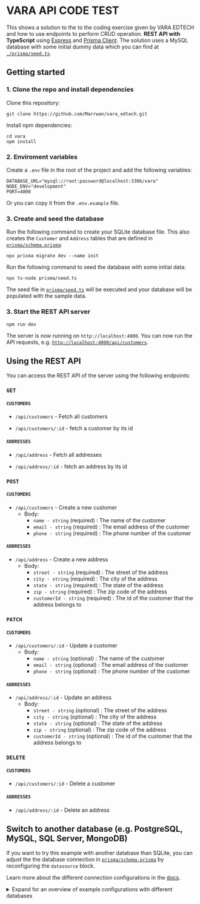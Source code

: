 # VARA API CODE TEST

This  shows a solution to the to the coding exercise given by VARA EDTECH and how to use endpoints  to perform CRUD operation. **REST API with TypeScript** using [Express](https://expressjs.com/) and [Prisma Client](https://www.prisma.io/docs/concepts/components/prisma-client). The solution uses a MySQL database  with some initial dummy data which you can find at [`./prisma/seed.ts`](./prisma/dev.db).

## Getting started

### 1. Clone the repo and install dependencies



Clone this repository:

```
git clone https://github.com/Marrwan/vara_edtech.git
```

Install npm dependencies:

```
cd vara
npm install
```


### 2. Enviroment variables

Create a `.env` file in the root of the project and add the following variables:

```
DATABASE_URL="mysql://root:password@localhost:3306/vara"
NODE_ENV="development"
PORT=4000
```
Or you can copy it from the `.env.example` file.


### 3. Create and seed the database

Run the following command to create your SQLite database file. This also creates the `Customer` and `Address` tables that are defined in [`prisma/schema.prisma`](./prisma/schema.prisma):

```
npx prisma migrate dev --name init
```

Run the following command to seed the database with some initial data:

```
npx ts-node prisma/seed.ts
```
 The seed file in [`prisma/seed.ts`](./prisma/seed.ts) will be executed and your database will be populated with the sample data.


### 3. Start the REST API server

```
npm run dev
```

The server is now running on `http://localhost:4000`. You can now run the API requests, e.g. [`http://localhost:4000/api/customers`](http://localhost:4000/api/customers).

## Using the REST API

You can access the REST API of the server using the following endpoints:


### `GET`
#### `CUSTOMERS`
  
-  `/api/customers` - Fetch all customers
  
-  `/api/customers/:id` - fetch a customer by its id

#### `ADDRESSES`

-  `/api/address` - Fetch all addresses

-  `/api/address/:id` - fetch an address by its id

### `POST`
#### `CUSTOMERS`
-  `/api/customers` - Create a new customer
   - Body: 
      - `name - string` (required) : The name of the customer
      - `email - string` (required) : The email address of the customer
      - `phone - string` (required) : The phone number of the customer


#### `ADDRESSES`

-  `/api/address` - Create a new address
   - Body: 
      - `street - string` (required) : The street of the address
      - `city - string` (required) : The city of the address
      - `state - string` (required) : The state of the address
      - `zip - string` (required) : The zip code of the address
      - `customerId - string` (required) : The id of the customer that the address belongs to

### `PATCH`
#### `CUSTOMERS`
-  `/api/customers/:id` - Update a customer
   - Body: 
      - `name - string` (optional) : The name of the customer
      - `email - string` (optional) : The email address of the customer
      - `phone - string` (optional) : The phone number of the customer


#### `ADDRESSES`

-  `/api/address/:id` - Update an address
   - Body: 
      - `street - string` (optional) : The street of the address
      - `city - string` (optional) : The city of the address
      - `state - string` (optional) : The state of the address
      - `zip - string` (optional) : The zip code of the address
      - `customerId - string` (optional) : The id of the customer that the address belongs to

### `DELETE`
#### `CUSTOMERS`
-  `/api/customers/:id` - Delete a customer

#### `ADDRESSES`
-  `/api/address/:id` - Delete an address


## Switch to another database (e.g. PostgreSQL, MySQL, SQL Server, MongoDB)

If you want to try this example with another database than SQLite, you can adjust the the database connection in [`prisma/schema.prisma`](./prisma/schema.prisma) by reconfiguring the `datasource` block. 

Learn more about the different connection configurations in the [docs](https://www.prisma.io/docs/reference/database-reference/connection-urls).

<details><summary>Expand for an overview of example configurations with different databases</summary>

### PostgreSQL

For PostgreSQL, the connection URL has the following structure:

```prisma
datasource db {
  provider = "postgresql"
  url      = "postgresql://USER:PASSWORD@HOST:PORT/DATABASE?schema=SCHEMA"
}
```

Here is an example connection string with a local PostgreSQL database:

```prisma
datasource db {
  provider = "postgresql"
  url      = "postgresql://janedoe:mypassword@localhost:5432/notesapi?schema=public"
}
```

### MySQL

For MySQL, the connection URL has the following structure:

```prisma
datasource db {
  provider = "mysql"
  url      = "mysql://USER:PASSWORD@HOST:PORT/DATABASE"
}
```

Here is an example connection string with a local MySQL database:

```prisma
datasource db {
  provider = "mysql"
  url      = "mysql://janedoe:mypassword@localhost:3306/notesapi"
}
```

### Microsoft SQL Server

Here is an example connection string with a local Microsoft SQL Server database:

```prisma
datasource db {
  provider = "sqlserver"
  url      = "sqlserver://localhost:1433;initial catalog=sample;user=sa;password=mypassword;"
}
```

### MongoDB

Here is an example connection string with a local MongoDB database:

```prisma
datasource db {
  provider = "mongodb"
  url      = "mongodb://USERNAME:PASSWORD@HOST/DATABASE?authSource=admin&retryWrites=true&w=majority"
}
```
Because MongoDB is currently in [Preview](https://www.prisma.io/docs/about/releases#preview), you need to specify the `previewFeatures` on your `generator` block:

```
generator client {
  provider        = "prisma-client-js"
  previewFeatures = ["mongodb"]
}
```
</details>

